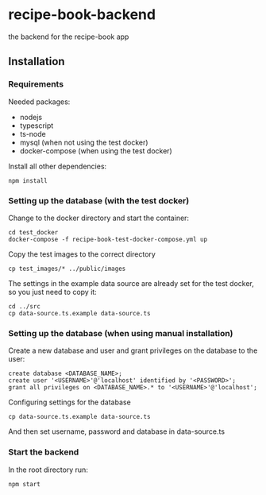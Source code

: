 # recipe-book-backend
the backend for the recipe-book app

## Installation

### Requirements
Needed packages:
- nodejs
- typescript
- ts-node
- mysql (when not using the test docker)
- docker-compose (when using the test docker)

Install all other dependencies:
```
npm install
```

### Setting up the database (with the test docker)
Change to the docker directory and start the container:
```
cd test_docker
docker-compose -f recipe-book-test-docker-compose.yml up
```
Copy the test images to the correct directory
```
cp test_images/* ../public/images
```
The settings in the example data source are already set for the test docker, so you just need to copy it:
```
cd ../src
cp data-source.ts.example data-source.ts
```

### Setting up the database (when using manual installation)
Create a new database and user and grant privileges on the database to the user:
```
create database <DATABASE_NAME>;
create user '<USERNAME>'@'localhost' identified by '<PASSWORD>';
grant all privileges on <DATABASE_NAME>.* to '<USERNAME>'@'localhost';
```
Configuring settings for the database
```
cp data-source.ts.example data-source.ts
```
And then set username, password and database in data-source.ts

### Start the backend
In the root directory run:
```
npm start
```